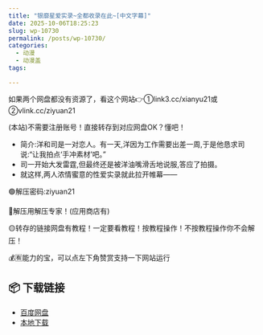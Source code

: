 ```yaml
---
title: "银靡星爱实录~全都收录在此~[中文字幕]"
date: 2025-10-06T18:25:23
slug: wp-10730
permalink: /posts/wp-10730/
categories:
  - 动漫
  - 动漫盖
tags:

---
```


如果两个网盘都没有资源了，看这个网站👉①link3.cc/xianyu21或②vlink.cc/ziyuan21

(本站)不需要注册账号！直接转存到对应网盘OK？懂吧！

*   简介:洋和司是一对恋人。有一天,洋因为工作需要出差一周,于是他恳求司说:“让我拍点‘手冲素材’吧。”
*   司一开始大发雷霆,但最终还是被洋油嘴滑舌地说服,答应了拍摄。
*   就这样,两人浓情蜜意的性爱实录就此拉开帷幕——

🟢解压密码:ziyuan21

🔵解压用解压专家！(应用商店有)

🟡转存的链接网盘有教程！一定要看教程！按教程操作！不按教程操作你不会解压！

💰🈶能力的宝，可以点左下角赞赏支持一下网站运行

## 📦 下载链接
- [百度网盘](https://blziyuan21.com/pay-download/10730?key=07baf2be73&down_id=0)
- [本地下载](https://blziyuan21.com/pay-download/10730?key=07baf2be73&down_id=1)

